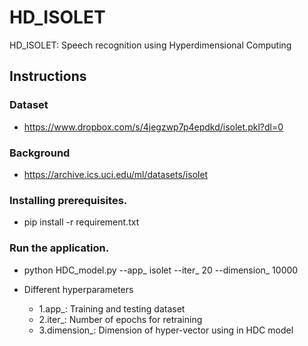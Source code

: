 # HD_ISOLET
HD_ISOLET: Speech recognition using Hyperdimensional Computing

## Instructions

### Dataset
 - https://www.dropbox.com/s/4jegzwp7p4epdkd/isolet.pkl?dl=0

### Background
 - https://archive.ics.uci.edu/ml/datasets/isolet

### Installing prerequisites.
 - pip install -r requirement.txt

### Run the application.
 - python HDC_model.py --app_ isolet --iter_ 20 --dimension_ 10000

 - Different hyperparameters
    - 1.app_: Training and testing dataset
    -  2.iter_: Number of epochs for retraining
    -   3.dimension_: Dimension of hyper-vector using in HDC model
